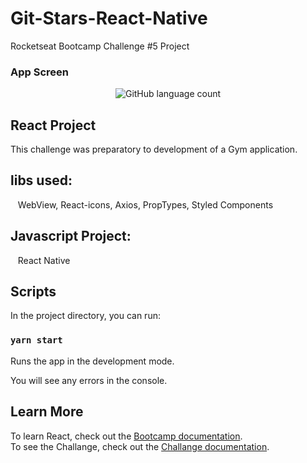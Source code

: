 # Git-Stars-React-Native
Rocketseat Bootcamp Challenge #5 Project

### App Screen

<p align="center">
  <img alt="GitHub language count" src="https://github.com/keepact/Git-Stars-React-Native/blob/master/app-screen.png">
</p>

## React Project

This challenge was preparatory to development of a Gym application.

## libs used:
  
 WebView, React-icons, Axios, PropTypes, Styled Components

## Javascript Project:
 
 React Native

## Scripts

In the project directory, you can run:

### `yarn start`

Runs the app in the development mode.<br />

You will see any errors in the console.

## Learn More

To learn React, check out the [Bootcamp documentation](https://rocketseat.com.br).<br />
To see the Challange, check out the [Challange documentation](https://github.com/Rocketseat/bootcamp-gostack-desafio-06/blob/master/README.md#desafio-06-aplica%C3%A7%C3%A3o-com-react-native).
